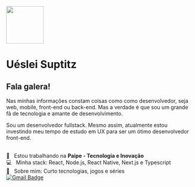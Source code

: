 <img width="100px" src="https://github.com/uesleisuptitz.png" >

# Uéslei Suptitz

## Fala galera!
Nas minhas informações constam coisas como como desenvolvedor, seja web, mobile, front-end ou back-end. Mas a verdade é que sou um grande fã de tecnologia e amante de desenvolvimento.

Sou um desenvolvedor fullstack. Mesmo assim, atualmente estou investindo meu tempo de estudo em UX para ser um ótimo desenvolvedor front-end.

 <br/> :black_heart: &nbsp; Estou trabalhando na **Paipe - Tecnologia e Inovação**
 <br/> :computer: &nbsp; Minha stack: React, Node.js, React Native, Next.js e Typescript
 <br/> 💬  &nbsp; Sobre mim: Curto tecnologias, jogos e séries
 <br/> [![Gmail Badge](https://img.shields.io/badge/-uesleisuptitz@gmail.com-c14438?style=flat-square&logo=Gmail&logoColor=white&link=mailto:uesleisuptitz@gmail.com)](mailto:uesleisuptitz@gmail.com)


